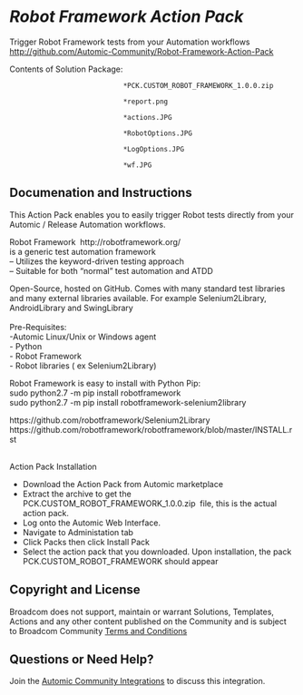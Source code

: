 *Robot Framework Action Pack*
=============


Trigger Robot Framework tests from your Automation workflows
http://github.com/Automic-Community/Robot-Framework-Action-Pack

<!-- List of attached files -->
Contents of Solution Package:

						
								*PCK.CUSTOM_ROBOT_FRAMEWORK_1.0.0.zip
								
								*report.png
								
								*actions.JPG
								
								*RobotOptions.JPG
								
								*LogOptions.JPG
								
								*wf.JPG
								
						


Documenation and Instructions
---

<p>This Action Pack enables you to easily trigger Robot tests directly from your Automic / Release Automation workflows.</p>
<p>Robot Framework&nbsp; http://robotframework.org/<br />is a generic test automation framework<br />&ndash; Utilizes the keyword-driven testing approach<br />&ndash; Suitable for both &ldquo;normal&rdquo; test automation and ATDD</p>
<p>Open-Source, hosted on GitHub. Comes with many standard test libraries and many external libraries available. For example Selenium2Library, AndroidLibrary and SwingLibrary<br /><br />Pre-Requisites:<br />-Automic Linux/Unix or Windows agent<br />- Python<br />- Robot Framework<br />- Robot libraries ( ex Selenium2Library)</p>
<p>Robot Framework is easy to install with Python Pip:<br />sudo python2.7 -m pip install robotframework<br />sudo python2.7 -m pip install robotframework-selenium2library</p>
<p>https://github.com/robotframework/Selenium2Library<br />https://github.com/robotframework/robotframework/blob/master/INSTALL.rst<br /><br /></p>
<p>Action Pack Installation</p>
<ul>
<li>Download the Action Pack from Automic marketplace</li>
<li>Extract the archive to get the PCK.CUSTOM_ROBOT_FRAMEWORK_1.0.0.zip&nbsp; file, this is the actual action pack.</li>
<li>Log onto the Automic Web Interface.</li>
<li>Navigate to Administation tab</li>
<li>Click Packs then click Install Pack</li>
<li>Select the action pack that you downloaded. Upon installation, the pack PCK.CUSTOM_ROBOT_FRAMEWORK should appear</li>
</ul>

Copyright and License
---

Broadcom does not support, maintain or warrant Solutions, Templates, Actions and any other content published on the Community and is subject to Broadcom Community [Terms and Conditions](https://community.broadcom.com/termsandconditions)


Questions or Need Help? 
---
Join the [Automic Community Integrations](https://community.broadcom.com/communities/community-home?CommunityKey=83e49dd4-b93e-464a-a343-2bb1e51c13ec) to discuss this integration.
